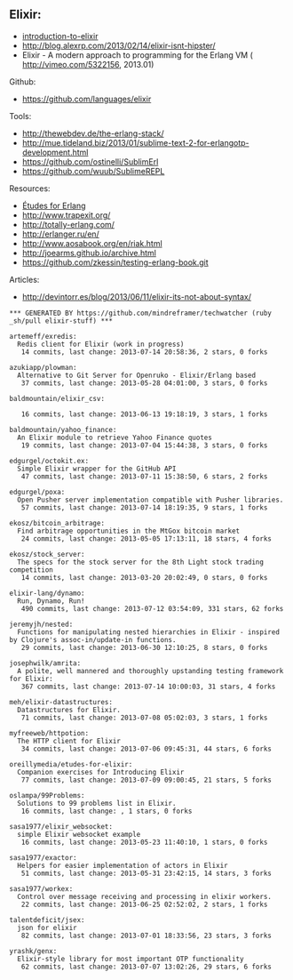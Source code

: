 ## Elixir:
- [introduction-to-elixir](http://alanpeabody.com/presentations/introduction-to-elixir/)
- http://blog.alexrp.com/2013/02/14/elixir-isnt-hipster/
- Elixir - A modern approach to programming for the Erlang VM ( http://vimeo.com/5322156, 2013.01)

Github:
  - https://github.com/languages/elixir


Tools:
  - http://thewebdev.de/the-erlang-stack/
  - http://mue.tideland.biz/2013/01/sublime-text-2-for-erlangotp-development.html
  - https://github.com/ostinelli/SublimErl
  - https://github.com/wuub/SublimeREPL

Resources:
  - [Études for Erlang](http://chimera.labs.oreilly.com/books/1234000000726/index.html)
  - http://www.trapexit.org/
  - http://totally-erlang.com/
  - http://erlanger.ru/en/
  - http://www.aosabook.org/en/riak.html
  - http://joearms.github.io/archive.html
  - https://github.com/zkessin/testing-erlang-book.git


Articles:
  - http://devintorr.es/blog/2013/06/11/elixir-its-not-about-syntax/

<!-- PROJECTS_LIST_START -->
    *** GENERATED BY https://github.com/mindreframer/techwatcher (ruby _sh/pull elixir-stuff) *** 

    artemeff/exredis:
      Redis client for Elixir (work in progress)
       14 commits, last change: 2013-07-14 20:58:36, 2 stars, 0 forks

    azukiapp/plowman:
      Alternative to Git Server for Openruko - Elixir/Erlang based
       37 commits, last change: 2013-05-28 04:01:00, 3 stars, 0 forks

    baldmountain/elixir_csv:

       16 commits, last change: 2013-06-13 19:18:19, 3 stars, 1 forks

    baldmountain/yahoo_finance:
      An Elixir module to retrieve Yahoo Finance quotes
       19 commits, last change: 2013-07-04 15:44:38, 3 stars, 0 forks

    edgurgel/octokit.ex:
      Simple Elixir wrapper for the GitHub API
       47 commits, last change: 2013-07-11 15:38:50, 6 stars, 2 forks

    edgurgel/poxa:
      Open Pusher server implementation compatible with Pusher libraries.
       57 commits, last change: 2013-07-14 18:19:35, 9 stars, 1 forks

    ekosz/bitcoin_arbitrage:
      Find arbitrage opportunities in the MtGox bitcoin market
       24 commits, last change: 2013-05-05 17:13:11, 18 stars, 4 forks

    ekosz/stock_server:
      The specs for the stock server for the 8th Light stock trading competition
       14 commits, last change: 2013-03-20 20:02:49, 0 stars, 0 forks

    elixir-lang/dynamo:
      Run, Dynamo, Run!
       490 commits, last change: 2013-07-12 03:54:09, 331 stars, 62 forks

    jeremyjh/nested:
      Functions for manipulating nested hierarchies in Elixir - inspired by Clojure's assoc-in/update-in functions.
       29 commits, last change: 2013-06-30 12:10:25, 8 stars, 0 forks

    josephwilk/amrita:
      A polite, well mannered and thoroughly upstanding testing framework for Elixir:
       367 commits, last change: 2013-07-14 10:00:03, 31 stars, 4 forks

    meh/elixir-datastructures:
      Datastructures for Elixir.
       71 commits, last change: 2013-07-08 05:02:03, 3 stars, 1 forks

    myfreeweb/httpotion:
      The HTTP client for Elixir
       34 commits, last change: 2013-07-06 09:45:31, 44 stars, 6 forks

    oreillymedia/etudes-for-elixir:
      Companion exercises for Introducing Elixir
       77 commits, last change: 2013-07-09 09:00:45, 21 stars, 5 forks

    oslampa/99Problems:
      Solutions to 99 problems list in Elixir.
       16 commits, last change: , 1 stars, 0 forks

    sasa1977/elixir_websocket:
      simple Elixir websocket example
       16 commits, last change: 2013-05-23 11:40:10, 1 stars, 0 forks

    sasa1977/exactor:
      Helpers for easier implementation of actors in Elixir
       51 commits, last change: 2013-05-31 23:42:15, 14 stars, 3 forks

    sasa1977/workex:
      Control over message receiving and processing in elixir workers.
       22 commits, last change: 2013-06-25 02:52:02, 2 stars, 1 forks

    talentdeficit/jsex:
      json for elixir
       82 commits, last change: 2013-07-01 18:33:56, 23 stars, 3 forks

    yrashk/genx:
      Elixir-style library for most important OTP functionality
       62 commits, last change: 2013-07-07 13:02:26, 29 stars, 6 forks
<!-- PROJECTS_LIST_END -->
